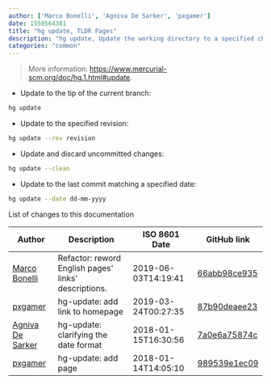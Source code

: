 ```yaml
---
author: ['Marco Bonelli', 'Agniva De Sarker', 'pxgamer']
date: 1559564381
title: "hg update, TLDR Pages"
description: "hg update, Update the working directory to a specified changeset."
categories: "common"
---
```

> More information: <https://www.mercurial-scm.org/doc/hg.1.html#update>.

- Update to the tip of the current branch:

```bash
hg update
```

- Update to the specified revision:

```bash
hg update --rev revision
```

- Update and discard uncommitted changes:

```bash
hg update --clean
```

- Update to the last commit matching a specified date:

```bash
hg update --date dd-mm-yyyy
```
List of changes to this documentation


Author | Description | ISO 8601 Date | GitHub link
------|-----|-----|-----
[Marco Bonelli](mailto:marco@mebeim.net) | Refactor: reword English pages' links' descriptions. | 2019-06-03T14:19:41 | [66abb98ce935](https://github.com/tldr-pages/tldr/commit/66abb98ce935c0f4516bf30c4d6da72180d5a3ab)
[pxgamer](mailto:owzie123@gmail.com) | hg-update: add link to homepage | 2019-03-24T00:27:35 | [87b90deaee23](https://github.com/tldr-pages/tldr/commit/87b90deaee239e60f4725e6039b47c30c313acdf)
[Agniva De Sarker](mailto:agnivade@yahoo.co.in) | hg-update: clarifying the date format | 2018-01-15T16:30:56 | [7a0e6a75874c](https://github.com/tldr-pages/tldr/commit/7a0e6a75874cb367fab6d9d97e4e71a8878dab6f)
[pxgamer](mailto:owzie123@gmail.com) | hg-update: add page | 2018-01-14T14:05:10 | [989539e1ec09](https://github.com/tldr-pages/tldr/commit/989539e1ec09a406f49cbb8c5c782c09d3b4c276)

